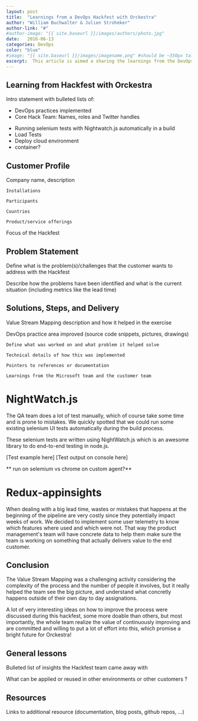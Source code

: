 ```yaml
---
layout: post
title:  "Learnings from a DevOps Hackfest with Orckestra"
author: "William Buchwalter & Julien Stroheker"
author-link: "#"
#author-image: "{{ site.baseurl }}/images/authors/photo.jpg"
date:   2016-06-13
categories: DevOps
color: "blue"
#image: "{{ site.baseurl }}/images/imagename.png" #should be ~350px tall
excerpt:  This article is aimed a sharing the learnings from the DevOps Hackfest with Orckestra.
---
```


## Learning from Hackfest with Orckestra ##

Intro statement with bulleted lists of:

- DevOps practices implemented 
- Core Hack Team: Names, roles and Twitter handles

* Running selenium tests with Nightwatch.js automatically in a build
* Load Tests
* Deploy cloud environment
* container?

 
## Customer Profile ##
Company name, description

	Installations

	Participants

	Countries

	Product/service offerings

Focus of the Hackfest

 
## Problem Statement ##


Define what is the problem(s)/challenges that the customer wants to address with the Hackfest

Describe how the problems have been identified and what is the current situation (including metrics like the lead time) 
 
## Solutions, Steps, and Delivery ##

Value Stream Mapping description and how it helped in the exercise

DevOps practice area improved (source code snippets, pictures, drawings)

	Define what was worked on and what problem it helped solve

	Technical details of how this was implemented
	
	Pointers to references or documentation 
	
	Learnings from the Microsoft team and the customer team
	

# NightWatch.js

The QA team does a lot of test manually, which of course take some time and is prone to mistakes. We quickly spotted that we could run some existing selenium UI tests automatically during the build process.

These selenium tests are written using NightWatch.js which is an awesome library to do end-to-end testing in node.js.

[Test example here]
[Test output on console here]

** run on selemium vs chrome on custom agent?**

# Redux-appinsights

When dealing with a big lead time, wastes or mistakes that happens at the beginning of the pipeline are very costly since they potentially impact weeks of work.
We decided to implement some user telemetry to know which features where used and which were not. That way the product management's team will have concrete data to help them make sure the team is working on something that actually delivers value to the end customer.

 
## Conclusion ##

The Value Stream Mapping was a challenging activity considering the complexity of the process and the number of people it involves, but it really helped the team see the big picture, and understand what concretly happens outside of their own day to day assignations.

A lot of very interesting ideas on how to improve the process were discussed during this hackfest, some more doable than others, but most importantly, the whole team realize the value of continuously improving and are committed and willing to put a lot of effort into this, which promise a bright future for Orckestra! 



## General lessons ##
Bulleted list of insights the Hackfest team came away with

What can be applied or reused in other environments or other customers ?

## Resources ##
Links to additional resource (documentation, blog posts, github repos, ...)
